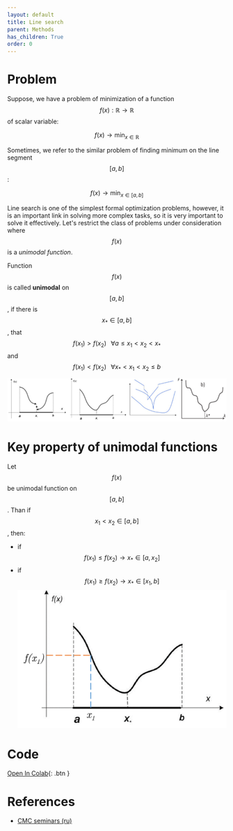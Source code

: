 ```yaml
---
layout: default
title: Line search
parent: Methods
has_children: True
order: 0
---
```

# Problem

Suppose, we have a problem of minimization of a function $$f(x): \mathbb{R} \to \mathbb{R}$$ of scalar variable:

$$
f(x) \to \min_{x \in \mathbb{R}}
$$

Sometimes, we refer to the similar problem of finding minimum on the line segment $$[a,b]$$:

$$
f(x) \to \min_{x \in [a,b]}
$$

Line search is one of the simplest formal optimization problems, however, it is an important link in solving more complex tasks, so it is very important to solve it effectively. Let's restrict the class of problems under consideration where $$f(x)$$ is a *unimodal function*.

Function $$f(x)$$ is called **unimodal** on $$[a, b]$$, if there is $$x_* \in [a, b]$$, that $$f(x_1) > f(x_2) \;\;\; \forall a \le x_1 < x_2 < x_*$$ and $$f(x_1) < f(x_2) \;\;\; \forall x_* < x_1 < x_2 \leq b$$

![](./unimodal.png)

# Key property of unimodal functions

Let $$f(x)$$ be unimodal function on $$[a, b]$$. Than if $$x_1 < x_2 \in [a, b]$$, then:
* if $$f(x_1) \leq f(x_2) \to x_* \in [a, x_2]$$
* if $$f(x_1) \geq f(x_2) \to x_* \in [x_1, b]$$
![](./unimodal_pro.gif)

# Code
[Open In Colab](https://colab.research.google.com/github/MerkulovDaniil/optim/blob/master/assets/Notebooks/Line_search.ipynb){: .btn }

# References
* [CMC seminars (ru)](http://www.machinelearning.ru/wiki/images/4/4d/MOMO16_min1d.pdf)
